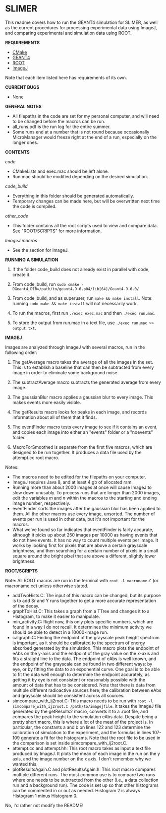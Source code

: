 # SLIMER

This readme covers how to run the GEANT4 simulation for SLIMER, as well as the current procedures for processing experimental data using ImageJ, and comparing experimental and simulation data using ROOT.


**REQUIREMENTS**
- [CMake](https://cmake.org/)
- [GEANT4](http://geant4.web.cern.ch/geant4/)
- [ROOT](https://root.cern.ch/)
- [ImageJ](https://imagej.nih.gov/ij/)

Note that each item listed here has requirements of its own.


**CURRENT BUGS**
- None

**GENERAL NOTES**
- All filepaths in the code are set for my personal computer, and will need to be changed before the macros can be run.
- all_runs.pdf is the run log for the entire summer.
- Some runs end at a number that is not round because occasionally MicroManager would freeze right at the end of a run, especially on the longer ones.


**CONTENTS**

*code*
- CMakeLists and exec.mac should be left alone.
- Run.mac should be modified depending on the desired simulation.

*code_build*
- Everything in this folder should be generated automatically. 
- Temporary changes can be made here, but will be overwritten next time the code is compiled.

*other_code*
- This folder contains all the root scripts used to view and compare data. See "ROOT/SCRIPTS" for more information.

*ImageJ macros*
- See the section for ImageJ.


**RUNNING A SIMULATION**

1. If the folder code_build does not already exist in parallel with code, create it. 

2. From code_build, run `sudo cmake -DGeant4_DIR=/path/to/geant4.9.6.p04/lib[64]/Geant4-9.6.0/`

3. From code_build, and as superuser, run `make && make install`. Note: running `sudo make && make install` will not necessarily work.

4. To run the macros, first run `./exec exec.mac` and then `./exec run.mac`.

5. To store the output from run.mac in a text file, use `./exec run.mac >> output.txt`.


**IMAGEJ**

Images are analyzed through ImageJ with several macros, run in the following order: 

1. The getAverage macro takes the average of all the images in the set. This is to establish a baseline that can then be subtracted from every image in order to eliminate some background noise.

2. The subtractAverage macro subtracts the generated average from every image.

3. The gaussianBlur macro applies a gaussian blur to every image. This makes events more easily visible.

4. The getResults macro looks for peaks in each image, and records information about all of them that it finds.

5. The eventFinder macro tests every image to see if it contains an event, and copies each image into either an "events" folder or a "noevents" folder.

6. MacroForSmoothed is separate from the first five macros, which are designed to be run together. It produces a data file used by the attempt.cc root macro.

Notes: 
- The macros need to be edited for the filepaths on your computer.
- ImageJ requires Java 8, and at least 4 gb of allocated ram.
- Running more than about 2000 images at once will cause ImageJ to slow down unusably. To process runs that are longer than 2000 images, edit the variables *m* and *n* within the macros to the starting and ending image number, respectively.
- eventFinder sorts the images after the gaussian blur has been applied to them. All the other macros use every image, unsorted. The number of events per run is used in other data, but it's not important for the macros. 
- What we've found so far indicates that eventFinder is fairly accurate, although it picks up about 250 images per 10000 as having events that do not have events. It has no way to count multiple events per image. It works by looking first for pixels that are above a certain grayscale brightness, and then searching for a certain number of pixels in a small square around the bright pixel that are above a different, slightly lower brightness.


**ROOT/SCRIPTS**

Note: All ROOT macros are run in the terminal with `root -l macroname.C` (or macroname.cc) unless otherwise stated.
- addTwoHists.C: The input of this macro can be changed, but its purpose is to add Sr and Y runs together to get a more accurate representation of the decay.
- graphToHist.C: This takes a graph from a TTree and changes it to a Histogram, to make it easier to manipulate.
- min_activity.C: Right now, this only plots specific numbers, which are found in a way I do not recall. It determines the minimum activity we should be able to detect in a 10000-image run.
- calgraph.C: Finding the endpoint of the grayscale peak height spectrum is important, as it should be calibrated to the spectrum of energy absorbed generated by the simulation. This macro plots the endpoint of eAbs on the y-axis and the endpoint of the gray value on the x-axis and fits a straight line to the data. The endpoint of eAbs is well known, and the endpoint of the grayscale can be found in two different ways: by eye, or by fitting the data to an exponential curve. One goal is to be able to fit the data well enough to determine the endpoint accurately, as getting it by eye is not consistent or reasonably possible with the amount of data that has to be considered. Note that there is data from multiple different radioactive sources here; the calibration between eAbs and grayscale should be consistent across all sources. 
- simcompare_with_ij2root.C: This macro needs to be run with `root -l simcompare_with_ij2root.C /path/to/imagejfile`. It takes the ImageJ file generated by the getResults2 macro, converts it to a .root file, and compares the peak height to the simulation eAbs data. Despite being a pretty short macro, this is where a lot of the meat of the project is. In particular, the constants a and b on lines 122 and 123 determine the calibration of simulation to the experiment, and the formulas in lines 107-109 generate a fit for the histograms. Note that the root file to be used in the comparison is set inside simcompare_with_ij2root.C.
- attempt.cc and attempt.hh: This root macro takes as input a text file produced by ImageJ. It plots the mean of each image in the run on the y axis, and the image number on the x axis. I don't remember why we wanted this.
- plotResultsAgain.C and plotResultsAgain.h: This root macro compares multiple different runs. The most common use is to compare two runs where one needs to be subtracted from the other (i.e., a data collection run and a background run). The code is set up so that other histograms can be commented in or out as needed. Histogram 2 is always Histogram 1 minus Histogram 0.

No, I'd rather not modify the README!
